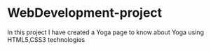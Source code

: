 # WebDevelopment-project
In this project I have created a Yoga page to know about Yoga using HTML5,CSS3 technologies
